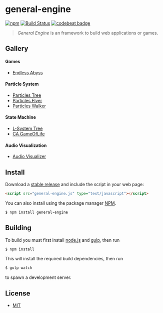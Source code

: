 # general-engine
[![npm][npm-image]][npm-url] [![Build Status][travis-image]][travis-url] [![codebeat badge][codebeat-image]][codebeat-url]

> *General Engine* is an framework to build web applications or games.

## Gallery
#### Games
- [Endless Abyss](https://experdot.github.io/general-engine/views/gallery.html?scene=endlessabyss)    

#### Particle System
- [Particles Tree](https://experdot.github.io/general-engine/views/gallery.html?scene=tree)
- [Particles Flyer](https://experdot.github.io/general-engine/views/gallery.html?scene=flyer)
- [Particles Walker](https://experdot.github.io/general-engine/views/gallery.html?scene=walker)

#### State Machine
- [L-System Tree](https://experdot.github.io/general-engine/views/gallery.html?scene=lsystemtree)
- [CA GameOfLife](https://experdot.github.io/general-engine/views/gallery.html?scene=gameoflife)

#### Audio Visualization
- [Audio Visualizer](https://experdot.github.io/general-engine/views/gallery.html?scene=audiovisualizer)

## Install
Download a [stable release][repo-releases] and include the script in your web page:
``` html
<script src="general-engine.js" type="text/javascript"></script>
```
You can also install using the package manager [NPM][npm-url].
``` bash
$ npm install general-engine
```

## Building 
To build you must first install [node.js](http://nodejs.org/) and [gulp](http://gulpjs.com/), then run
``` bash
$ npm install
```
This will install the required build dependencies, then run
``` bash
$ gulp watch
```
to spawn a development server.

## License
- [MIT](./LICENSE)

[repo-releases]: https://github.com/experdot/general-engine/releases

[npm-url]: https://www.npmjs.com/package/general-engine
[npm-image]: https://img.shields.io/npm/v/general-engine.svg

[travis-url]: https://travis-ci.org/experdot/general-engine
[travis-image]: https://travis-ci.org/experdot/general-engine.svg?branch=master

[codebeat-url]: https://codebeat.co/projects/github-com-experdot-general-engine-master
[codebeat-image]: https://codebeat.co/badges/7c21280a-03fb-4abc-90eb-a4f50c3e2760
